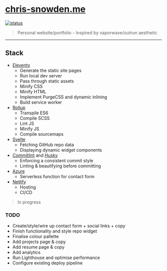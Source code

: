 # [chris-snowden.me](https://www.chris-snowden.me/ 'Personal website URL')

[![status](https://img.shields.io/website?url=https%3A%2F%2Fchris-snowden.me%2F)](https://www.chris-snowden.me/)

> Personal website/portfolio - Inspired by vaporwave/outrun aesthetic

---

## Stack

- [Eleventy](https://www.11ty.dev/ 'Eleventy docs site')
  - Generate the static site pages
  - Run local dev server
  - Pass through static assets
  - Minify CSS
  - Minify HTML
  - Implement PurgeCSS and dynamic inlining
  - Build service worker
- [Rollup](https://rollupjs.org/guide/en/ 'Rollup docs site')
  - Transpile ES6
  - Compile SCSS
  - Lint JS
  - Minify JS
  - Compile sourcemaps
- [Svelte](https://svelte.dev/ 'Svelte docs site')
  - Fetching GitHub repo data
  - Displaying dynamic widget components
- [Commitlint](https://github.com/conventional-changelog/commitlint 'Commitlint GitHub repo') and [Husky](https://github.com/typicode/husky 'Husky GitHub repo')
  - Enforcing a consistent commit style
  - Linting & beautifying before committing
- [Azure](https://azure.microsoft.com/en-gb/ 'Azure website')
  - Serverless function for contact form
- [Netlify](https://www.netlify.com/ 'Netlify website')
  - Hosting
  - CI/CD

> In progress

### TODO

- Create/style/wire up contact form + social links + copy
- Finish functionality and style repo widget
- Finalise colour pallette
- Add projects page & copy
- Add resume page & copy
- Add analytics
- Run Lighthouse and optimise performance
- Configure existing deploy pipeline
